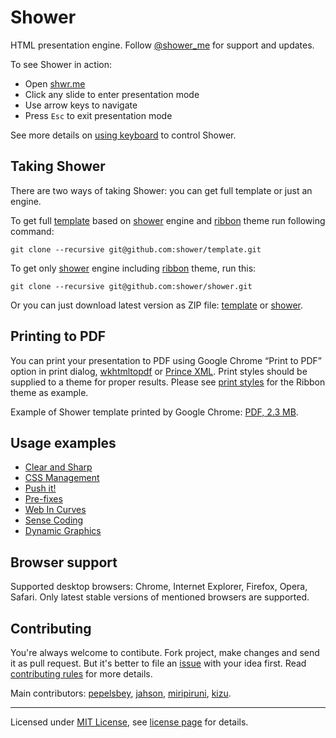 # Shower

HTML presentation engine. Follow [@shower_me](http://twitter.com/shower_me/) for support and updates.

To see Shower in action:

- Open [shwr.me](http://shwr.me/)
- Click any slide to enter presentation mode
- Use arrow keys to navigate
- Press `Esc` to exit presentation mode

See more details on [using keyboard](shower/wiki/Shortcuts) to control Shower.

## Taking Shower

There are two ways of taking Shower: you can get full template or just an engine.

To get full [template](https://github.com/shower/template) based on [shower](https://github.com/shower/shower) engine and [ribbon](https://github.com/shower/ribbon) theme run following command:

```
git clone --recursive git@github.com:shower/template.git
```

To get only [shower](https://github.com/shower/shower) engine including [ribbon](https://github.com/shower/ribbon) theme, run this:

```
git clone --recursive git@github.com:shower/shower.git
```

Or you can just download latest version as ZIP file: [template](http://shwr.me/template.zip) or [shower](http://shwr.me/shower.zip).

## Printing to PDF

You can print your presentation to PDF using Google Chrome “Print to PDF” option in print dialog, [wkhtmltopdf](http://code.google.com/p/wkhtmltopdf) or [Prince XML](http://princexml.com). Print styles should be supplied to a theme for proper results. Please see [print styles](https://github.com/shower/ribbon/blob/master/styles/print.scss) for the Ribbon theme as example.

Example of Shower template printed by Google Chrome: [PDF, 2.3 MB](https://github.com/shower/template/blob/master/index.pdf?raw=true).

## Usage examples

- [Clear and Sharp](http://pepelsbey.net/pres/clear-and-sharp/)
- [CSS Management](http://pepelsbey.net/pres/css-management/)
- [Push it!](http://pepelsbey.net/pres/push-it/)
- [Pre-fixes](http://pepelsbey.net/pres/pre-fixes/)
- [Web In Curves](http://pepelsbey.net/pres/web-in-curves/)
- [Sense Coding](http://pepelsbey.net/pres/sense-coding/)
- [Dynamic Graphics](http://pepelsbey.net/pres/dynamic-graphics/)

## Browser support

Supported desktop browsers: Chrome, Internet Explorer, Firefox, Opera, Safari. Only latest stable versions of mentioned browsers are supported.

## Contributing

You're always welcome to contibute. Fork project, make changes and send it as pull request. But it's better to file an [issue](http://github.com/shower/shower/issues) with your idea first. Read [contributing rules](https://github.com/shower/shower/blob/master/Contributing.md) for more details.

Main contributors: [pepelsbey](http://github.com/pepelsbey), [jahson](http://github.com/jahson), [miripiruni](http://github.com/miripiruni), [kizu](http://github.com/kizu).

---
Licensed under [MIT License](http://en.wikipedia.org/wiki/MIT_License), see [license page](shower/wiki/MIT-License) for details.